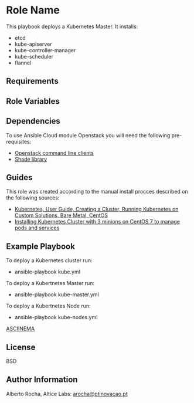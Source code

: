 Role Name
=========

This playbook deploys a Kubernetes Master. It installs:
* etcd
* kube-apiserver
* kube-controller-manager
* kube-scheduler
* flannel


Requirements
------------


Role Variables
--------------


Dependencies
------------

To use Ansible Cloud module Openstack you will need the following pre-requisites:
* [Openstack command line clients](https://docs.openstack.org/user-guide/common/cli-install-openstack-command-line-clients.html)
* [Shade library](https://pypi.python.org/pypi/shade)

Guides
------
This role was created according to the manual install procces described on the following sources:

* [Kubernetes, User Guide, Creating a Cluster, Running Kubernetes on Custom Solutions, Bare Metal, CentOS](https://kubernetes.io/docs/getting-started-guides/centos/centos_manual_config/)
* [Installing Kubernetes Cluster with 3 minions on CentOS 7 to manage pods and services](https://severalnines.com/blog/installing-kubernetes-cluster-minions-centos7-manage-pods-services)

Example Playbook
----------------

To deploy a Kubernetes cluster run:

* ansible-playbook kube.yml

To deploy a Kubertnetes Master run:

* ansible-playbook kube-master.yml

To deploy a Kubertnetes Node run:

* ansible-playbook kube-nodes.yml

[ASCIINEMA](http://asciinema.org/a/57pdyw66gua5owa8v27vizzbm)

License
-------

BSD

Author Information
------------------

Alberto Rocha, Altice Labs: arocha@ptinovacao.pt
